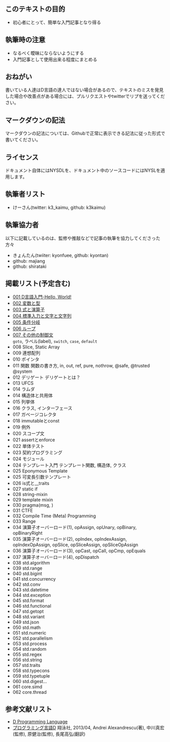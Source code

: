 ## このテキストの目的

* 初心者にとって、簡単な入門記事となり得る  


## 執筆時の注意

* なるべく曖昧にならないようにする  
* 入門記事として使用出来る程度にまとめる  


## おねがい

書いている人達はD言語の達人ではない場合があるので、テキストのミスを発見した場合や改善点がある場合には、プルリクエストやtwitterでリプを送ってください。


## マークダウンの記法

マークダウンの記法については、Githubで正常に表示できる記法に従った形式で書いてください。


## ライセンス

ドキュメント自体にはNYSDLを、ドキュメント中のソースコードにはNYSLを適用します。


## 執筆者リスト

* けーさん(twitter: k3_kaimu, github: k3kaimu)


## 執筆協力者

以下に記載しているのは、監修や推敲などで記事の執筆を協力してくださった方々

* きょんたん(twiiter: kyonfuee, github: kyontan)
* github: majiang
* github: shirataki


## 掲載リスト(予定含む)

* [001 D言語入門-Hello, World!](https://github.com/k3kaimu/d-manual/blob/master/hello_world.md)
* [002 変数と型](https://github.com/k3kaimu/d-manual/blob/master/variable_type.md)
* [003 式と演算子](https://github.com/k3kaimu/d-manual/blob/master/expr_operator.md)
* [004 標準入力と文字と文字列](https://github.com/k3kaimu/d-manual/blob/master/standardinput.md)
* [005 条件分岐](https://github.com/k3kaimu/d-manual/blob/master/if.md)
* [006 ループ](https://github.com/k3kaimu/d-manual/blob/master/loop.md)
* [007 その他の制御文](https://github.com/k3kaimu/d-manual/blob/master/other_statements.md)  
    `goto`, ラベル(label), `switch`, `case`, `default`
* 008 Slice, Static Array
* 009 連想配列
* 010 ポインタ
* 011 関数                    関数の書き方, in, out, ref, pure, nothrow, @safe, @trusted @system
* 012 デリゲート                 デリゲートとは？
* 013 UFCS
* 014 ラムダ
* 014 構造体と共用体
* 015 列挙体
* 016 クラス, インターフェース
* 017 ガベージコレクタ
* 018 immutableとconst
* 019 例外
* 020 スコープ文
* 021 assertとenforce
* 022 単体テスト
* 023 契約プログラミング
* 024 モジュール
* 024 テンプレート入門          テンプレート関数, 構造体, クラス
* 025 Eponymous Template
* 025 可変長引数テンプレート
* 026 is式と__traits
* 027 static if
* 028 string-mixin
* 029 template mixin
* 030 pragma(msg, )
* 031 CTFE
* 032 Compile Time (Meta) Programming
* 033 Range
* 034 演算子オーバーロード(1), opAssign, opUnary, opBinary, opBinaryRight
* 035 演算子オーバーロード(2), opIndex, opIndexAssign, opIndexOpAssign, opSlice, opSliceAssign, opSliceOpAssign
* 036 演算子オーバーロード(3), opCast, opCall, opCmp, opEquals
* 037 演算子オーバーロード(4), opDispatch
* 038 std.algorithm
* 039 std.range
* 040 std.bigint
* 041 std.concurrency
* 042 std.conv
* 043 std.datetime
* 044 std.exception
* 045 std.format
* 046 std.functional
* 047 std.getopt
* 048 std.variant
* 049 std.json
* 050 std.math
* 051 std.numeric
* 052 std.parallelism
* 053 std.process
* 054 std.random
* 055 std.regex
* 056 std.string
* 057 std.traits
* 058 std.typecons
* 059 std.typetuple
* 060 std.digest...
* 061 core.simd
* 062 core.thread

## 参考文献リスト

* [D Programming Language](http://dlang.org/)
* [プログラミング言語D](http://www.amazon.co.jp/%E3%83%97%E3%83%AD%E3%82%B0%E3%83%A9%E3%83%9F%E3%83%B3%E3%82%B0%E8%A8%80%E8%AA%9ED-Andrei-Alexandrescu/dp/4798131105) 翔泳社, 2013/04, Andrei Alexandrescu(著), 中川真宏(監修), 原健治(監修), 長尾高弘(翻訳)
